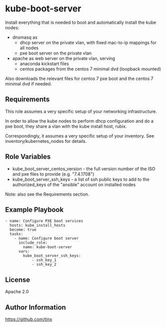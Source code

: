kube-boot-server
================

Install everything that is needed to boot and automatically install the kube nodes:
* dnsmasq as
  * dhcp server on the private vlan, with fixed mac-to-ip mappings for all nodes
  * pxe boot server on the private vlan
* apache as web server on the private vlan, serving
  * anaconda kickstart files
  * centos packages from the centos 7 minimal dvd (loopback mounted)
  
Also downloads the relevant files for centos 7 pxe boot and the centos 7 minimal dvd
if needed.

Requirements
------------

This role assumes a very specific setup of your networking infrastructure.

In order to allow the kube nodes to perform dhcp configuration and do a pxe boot,
they share a vlan with the kube install host, rubix.

Correspondingly, it assumes a very specific setup of your inventory. See inventory/kubernetes_nodes for details.

Role Variables
--------------

* kube_boot_server_centos_version - the full version number of the ISO and pxe files to provide (e.g. "7.4.1708")
* kube_boot_server_ssh_keys - a list of ssh public keys to add to the authorized_keys of the "ansible" account on installed nodes

Note: also see the Requirements section.

Example Playbook
----------------

    - name: Configure PXE boot services
      hosts: kube_install_hosts
      become: true
      tasks:
        - name: Configure boot server
          include_role:
            name: kube-boot-server
          vars:
            kube_boot_server_ssh_keys:
                - ssh_key_1
                - ssh_key_2

License
-------

Apache 2.0

Author Information
------------------

https://github.com/tinx

